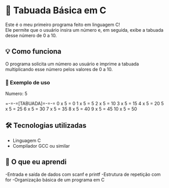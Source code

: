 # 🧮 Tabuada Básica em C

Este é o meu primeiro programa feito em linguagem C!  
Ele permite que o usuário insira um número e, em seguida, exibe a tabuada desse número de 0 a 10.

## 💡 Como funciona

O programa solicita um número ao usuário e imprime a tabuada multiplicando esse número pelos valores de 0 a 10.

### 🔢 Exemplo de uso

Numero: 5

=-=-=[TABUADA]=-=-=
0 x 5 = 0
1 x 5 = 5
2 x 5 = 10
3 x 5 = 15
4 x 5 = 20
5 x 5 = 25
6 x 5 = 30
7 x 5 = 35
8 x 5 = 40
9 x 5 = 45
10 x 5 = 50

## 🛠️ Tecnologias utilizadas

- Linguagem C
- Compilador GCC ou similar

## 📘 O que eu aprendi

-Entrada e saída de dados com scanf e printf
-Estrutura de repetição com for
-Organização básica de um programa em C
